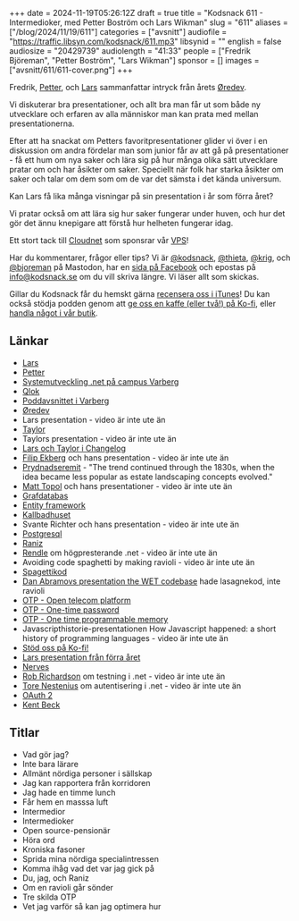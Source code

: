 +++
date = 2024-11-19T05:26:12Z
draft = true
title = "Kodsnack 611 - Intermedioker, med Petter Boström och Lars Wikman"
slug = "611"
aliases = ["/blog/2024/11/19/611"]
categories = ["avsnitt"]
audiofile = "https://traffic.libsyn.com/kodsnack/611.mp3"
libsynid = ""
english = false
audiosize = "20429739"
audiolength = "41:33"
people = ["Fredrik Björeman", "Petter Boström", "Lars Wikman"]
sponsor = []
images = ["avsnitt/611/611-cover.png"]
+++

Fredrik, [Petter](https://www.linkedin.com/in/petter-bostr%C3%B6m-a72ba788/), och [Lars](https://kodsnack.se/people/lars-wikman/) sammanfattar intryck från årets [Øredev](https://oredev.org/).

Vi diskuterar bra presentationer, och allt bra man får ut som både ny utvecklare och erfaren av alla människor man kan prata med mellan presentationerna.

Efter att ha snackat om Petters favoritpresentationer glider vi över i en diskussion om andra fördelar man som junior får av att gå på presentationer - få ett hum om nya saker och lära sig på hur många olika sätt utvecklare pratar om och har åsikter om saker. Speciellt när folk har starka åsikter om saker och talar om dem som om de var det sämsta i det kända universum.

Kan Lars få lika många visningar på sin presentation i år som förra året?

Vi pratar också om att lära sig hur saker fungerar under huven, och hur det gör det ännu knepigare att förstå hur helheten fungerar idag.

Ett stort tack till [Cloudnet](https://www.cloudnet.se) som sponsrar vår [VPS](https://en.wikipedia.org/wiki/Virtual_private_server)!

Har du kommentarer, frågor eller tips? Vi är [@kodsnack](https://social.podsnack.se/@kodsnack), [@thieta](https://6510.nu/@thieta), [@krig](https://6510.nu/@krig), och [@bjoreman](https://toot.cafe/@bjoreman) på Mastodon, har en [sida på Facebook](https://www.facebook.com/) och epostas på [info@kodsnack.se](mailto:info@kodsnack.se) om du vill skriva längre. Vi läser allt som skickas.

Gillar du Kodsnack får du hemskt gärna [recensera oss i iTunes](https://itunes.apple.com/se/podcast/kodsnack/id561631498?l=en)! Du kan också stödja podden genom att <a href="https://ko-fi.com/kodsnack" rel="payment">ge oss en kaffe (eller två!) på Ko-fi</a>, eller [handla något i vår butik](https://shop.spreadshirt.se/kodsnack/).

## Länkar
* [Lars](https://kodsnack.se/people/lars-wikman/)
* [Petter](https://www.linkedin.com/in/petter-bostr%C3%B6m-a72ba788/)
* [Systemutveckling .net på campus Varberg](https://campus.varberg.se/yrkeshogskola/systemutvecklare-net)
* [Qlok](https://www.qlok.se/)
* [Poddavsnittet i Varberg](https://kodsnack.se/609/)
* [Øredev](https://oredev.org/)
* Lars presentation - video är inte ute än
* [Taylor](https://taylor.town/)
* Taylors presentation - video är inte ute än
* [Lars och Taylor i Changelog](https://changelog.com/friends/25)
* [Filip Ekberg](https://fekberg.com/) och hans presentation - video är inte ute än
* [Prydnadseremit](https://en.wikipedia.org/wiki/Garden_hermit) - "The trend continued through the 1830s, when the idea became less popular as estate landscaping concepts evolved."
* [Matt Topol](https://github.com/zeroshade) och hans presentationer - video är inte ute än
* [Grafdatabas](https://en.wikipedia.org/wiki/Graph_database)
* [Entity framework](https://en.wikipedia.org/wiki/Entity_Framework)
* [Kallbadhuset](https://www.ribersborgskallbadhus.se/)
* Svante Richter och hans presentation - video är inte ute än
* [Postgresql](https://en.wikipedia.org/wiki/PostgreSQL)
* [Raniz](https://raniz.blog/)
* [Rendle](https://www.rendlelabs.com/about) om högpresterande .net - video är inte ute än
* Avoiding code spaghetti by making ravioli - video är inte ute än
* [Spagettikod](https://en.wikipedia.org/wiki/Spaghetti_code)
* [Dan Abramovs presentation the WET codebase](https://www.deconstructconf.com/2019/dan-abramov-the-wet-codebase) hade lasagnekod, inte ravioli
* [OTP - Open telecom platform](https://en.wikipedia.org/wiki/Open_Telecom_Platform)
* [OTP - One-time password](https://en.wikipedia.org/wiki/One-time_password)
* [OTP - One time programmable memory](https://en.wikipedia.org/wiki/Programmable_ROM#One_time_programmable_memory)
* Javascripthistorie-presentationen How Javascript happened: a short history of programming languages - video är inte ute än
* [Stöd oss på Ko-fi!](https://ko-fi.com/kodsnack)
* [Lars presentation från förra året](https://www.youtube.com/watch?v=wWRDysIpMFQ)
* [Nerves](https://nerves-project.org/)
* [Rob Richardson](https://robrich.org/) om testning i .net - video är inte ute än
* [Tore Nestenius](https://nestenius.se/) om autentisering i .net - video är inte ute än
* [OAuth 2](https://en.wikipedia.org/wiki/OAuth#OAuth_2.0)
* [Kent Beck](https://en.wikipedia.org/wiki/Kent_Beck)

## Titlar
* Vad gör jag?
* Inte bara lärare
* Allmänt nördiga personer i sällskap
* Jag kan rapportera från korridoren
* Jag hade en timme lunch
* Får hem en masssa luft
* Intermedior
* Intermedioker
* Open source-pensionär
* Höra ord
* Kroniska fasoner
* Sprida mina nördiga specialintressen
* Komma ihåg vad det var jag gick på
* Du, jag, och Raniz
* Om en ravioli går sönder
* Tre skilda OTP
* Vet jag varför så kan jag optimera hur